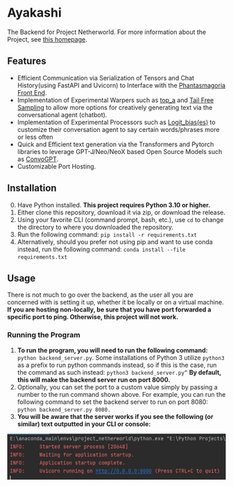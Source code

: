 # Ayakashi
The Backend for Project Netherworld. For more information about the Project, see [this homepage](https://github.com/Project-Netherworld).

## Features 
- Efficient Communication  via Serialization of Tensors and Chat History(using FastAPI and Uvicorn) to Interface with the [Phantasmagoria Front End](https://github.com/Project-Netherworld/Phantasmagoria).
- Implementation of Experimental Warpers such as [top_a](https://github.com/BlinkDL/RWKV-LM/tree/4cb363e5aa31978d801a47bc89d28e927ab6912e#the-top-a-sampling-method) and [Tail Free Sampling](https://www.trentonbricken.com/Tail-Free-Sampling/) to allow more options for creatively generating text via the conversational agent (chatbot).
- Implementation of Experimental Processors such as [Logit_bias(es)](https://help.openai.com/en/articles/5247780-using-logit-bias-to-alter-token-probability-with-the-openai-api) to customize their conversation agent to say certain words/phrases more or less often
- Quick and Efficient text generation via the Transformers and Pytorch libraries to leverage GPT-J/Neo/NeoX based Open Source Models such as [ConvoGPT](https://huggingface.co/hakurei/convogpt-staging).  
- Customizable Port Hosting.

## Installation 
0. Have Python installed. **This project requires Python 3.10 or higher.**
1. Either clone this repository, download it via zip, or download the release. 
2. Using your favorite CLI (command prompt, bash, etc.), use `cd` to change the directory to where you downloaded the repository.
3.  Run the following command: 
`pip install -r requirements.txt`
4. Alternatively, should you prefer not using pip and want to use conda instead, run the following command: 
`conda install --file requirements.txt`

## Usage
There is not much to go over the backend, as the user all you are concerned with is setting it up, whether it be locally or on a virtual machine. **If you are hosting non-locally, be sure that you have port forwarded a specific port to ping. Otherwise, this project will not work.**

### Running the Program
1. **To run the program, you will need to run the following command:**
`python backend_server.py`. Some installations of Python 3 utilize `python3` as a prefix to run python commands instead, so if this is the case, run the command as such instead:
`python3 backend_server.py”`
**By default, this will make the backend server run on port 8000.**
2.  Optionally, you can set the port to a custom value simply by passing a number to the run command shown above. For example, you can run the following command to set the backend server to run on port 8080: 
`python backend_server.py 8080.`
3. **You will be aware that the server works if you see the following (or similar) text outputted in your CLI or console:**

![An image showing the Uvicorn/Backend server setup. The most important message here is: "Uvicorn running on http://0.0.0.0:8000 where 8000 can be whatever port number you set it to.](https://raw.githubusercontent.com/Project-Netherworld/.github/main/images/image29.png)
